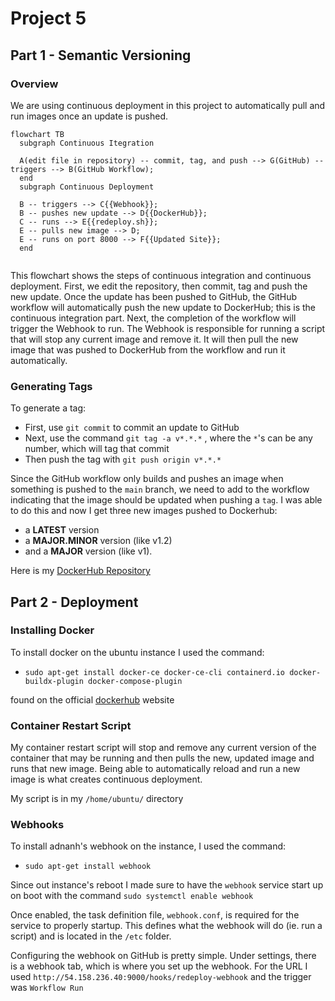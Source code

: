 # Project 5

## Part 1 - Semantic Versioning

### Overview
We are using continuous deployment in this project to automatically pull and run images once an update is pushed.

```mermaid
flowchart TB
  subgraph Continuous Itegration
  
  A(edit file in repository) -- commit, tag, and push --> G(GitHub) -- triggers --> B(GitHub Workflow);
  end
  subgraph Continuous Deployment
  
  B -- triggers --> C{{Webhook}};
  B -- pushes new update --> D{{DockerHub}};
  C -- runs --> E{{redeploy.sh}};
  E -- pulls new image --> D;
  E -- runs on port 8000 --> F{{Updated Site}}; 
  end
 
```
This flowchart shows the steps of continuous integration and continuous deployment. First, we edit the repository, then commit, tag and push the new update. Once the update has been pushed to GitHub, the GitHub workflow will automatically push the new update to DockerHub; this is the continuous integration part. Next, the completion of the workflow will trigger the Webhook to run. The Webhook is responsible for running a script that will stop any current image and remove it. It will then pull the new image that was pushed to DockerHub from the workflow and run it automatically. 

### Generating Tags
To generate a tag:
* First, use `git commit` to commit an update to GitHub
* Next, use the command `git tag -a v*.*.*` , where the  `*`'s can be any number, which will tag that commit
* Then push the tag with `git push origin v*.*.*`

Since the GitHub workflow only builds and pushes an image when something is pushed to the `main` branch, we need to add to the workflow indicating that the image should be updated when pushing a `tag`. I was able to do this and now I get three new images pushed to Dockerhub:
* a __LATEST__ version 
* a __MAJOR.MINOR__ version (like v1.2) 
* and a __MAJOR__ version (like v1).

Here is my [DockerHub Repository](https://hub.docker.com/repository/docker/tyleriireland/project4/general)

## Part 2 - Deployment

### Installing Docker
To install docker on the ubuntu instance I used the command:  
* ```sudo apt-get install docker-ce docker-ce-cli containerd.io docker-buildx-plugin docker-compose-plugin```  
  
found on the official [dockerhub](https://docs.docker.com/engine/install/ubuntu/) website

### Container Restart Script
My container restart script will stop and remove any current version of the container that may be running and then pulls the new, updated image and runs that new image. Being able to automatically reload and run a new image is what creates continuous deployment. 
  
My script is in my `/home/ubuntu/` directory

### Webhooks
To install adnanh's webhook on the instance, I used the command:
* ```sudo apt-get install webhook```

Since out instance's reboot I made sure to have the `webhook` service start up on boot with the command `sudo systemctl enable webhook`

Once enabled, the task definition file, `webhook.conf`, is required for the service to properly startup. This defines what the webhook will do (ie. run a script) and is located in the `/etc` folder.

Configuring the webhook on GitHub is pretty simple. Under settings, there is a webhook tab, which is where you set up the webhook. For the URL I used  `http://54.158.236.40:9000/hooks/redeploy-webhook` and the trigger was `Workflow Run`





